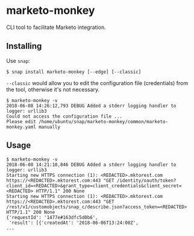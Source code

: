 # marketo-monkey

CLI tool to facilitate Marketo integration.

## Installing

Use `snap`:

    $ snap install marketo-monkey [--edge] [--classic]

`--classic` would allow you to edit the configuration file
(credentials) from the tool, otherwise it's not necessary.

    $ marketo-monkey -v
    2018-06-08 14:26:12,793 DEBUG Added a stderr logging handler to logger: urllib3
    Could not access the configuration file ...
    Please edit /home/ubuntu/snap/marketo-monkey/common/marketo-monkey.yaml manually


## Usage


    $ marketo-monkey -v
    2018-06-08 14:21:10,846 DEBUG Added a stderr logging handler to logger: urllib3
    Starting new HTTPS connection (1): <REDACTED>.mktorest.com
    https://<REDACTED>.mktorest.com:443 "GET /identity/oauth/token?client_id=<REDACTED>&grant_type=client_credentials&client_secret=<REDACTED> HTTP/1.1" 200 None
    Starting new HTTPS connection (1): <REDACTED>.mktorest.com
    https://<REDACTED>.mktorest.com:443 "GET /rest/v1/customobjects/snap_c/describe.json?access_token=<REDACTED> HTTP/1.1" 200 None
    {'requestId': '1477e#163dfc5d0b6',
     'result': [{'createdAt': '2018-06-06T13:24:08Z',
    ...
